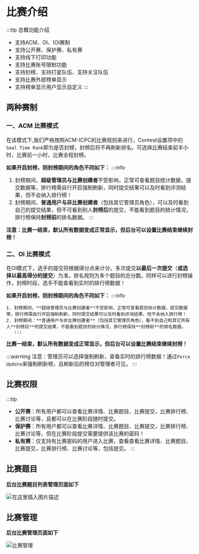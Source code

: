 # 比赛介绍

:::tip
总概功能介绍

- 支持ACM、OI、IOI赛制
- 支持公开赛、保护赛、私有赛
- 支持线下打印功能
- 支持比赛账号限制功能
- 支持封榜、支持打星队伍、支持关注队伍
- 支持比赛外部榜单显示
- 支持榜单显示用户显示自定义
  :::

## 两种赛制


### 一、ACM 比赛模式
  在该模式下,我们严格按照ACM-ICPC的比赛规则来进行，Contest设置项中的`Seal Time Rank`即为是否封榜，封榜后将不再刷新排名。可选择比赛结束前半小时，比赛前一小时，比赛全程封榜。

  **如果开启封榜，则封榜期间的角色不同如下：**
  :::info

1. 封榜期间，**超级管理员与比赛创建者**不受影响，正常可查看题目统计数据，提交数据等，排行榜需自行开启强制刷新，同时提交结果可以及时看到评测结果，但不会纳入排行榜！
2. 封榜期间，**普通用户与非比赛创建者**（包括其它管理员角色），可以及时看到自己的提交结果，但不可看到别人**封榜后**的提交，不能看到题目的统计情况，排行榜保持**封榜前**的排名数据。
   :::

 **注意：比赛一结束，默认所有数据变成正常显示，但后台可以设置比赛结束继续封榜！**


### 二、OI 比赛模式


  在OI模式下，选手的提交将根据得分点来计分，多次提交**以最后一次提交**（**或选择以最高得分的提交**）为准，排名规则为多个题目的总分数。同样可以进行封榜操作，封榜时段，选手不能查看到实时的排行榜数据！

  **如果开启封榜，则封榜期间的角色不同如下：**
  :::info

    1. 封榜期间，**超级管理员与比赛创建者**不受影响，正常可查看题目统计数据，提交数据等，排行榜需自行开启强制刷新，同时提交结果可以及时看到评测结果，但不会纳入排行榜！
    2. 封榜期间：**普通用户与非比赛创建者**（包括其它管理员角色），看不到自己和其它所有人**封榜后**的提交结果，不能看到题目的统计情况，排行榜保持**封榜前**的排名数据。
       :::

  **比赛一结束，默认所有数据变成正常显示，但后台可以设置比赛结束继续封榜！**

:::warning
注意：管理员可以选择强制刷新，查看实时的排行榜数据！通过`Force Update`来强制刷新榜，且刷新后的榜仅对管理者可见。
:::
## 比赛权限

:::tip
- **公开赛**：所有用户都可以查看比赛详情、比赛题目、比赛提交，比赛排行榜、比赛讨论等，且都可以在比赛阶段随时提交。
- **保护赛**：所有用户都可以查看比赛详情、比赛题目、比赛提交，比赛排行榜、比赛讨论等，但在比赛阶段提交需要提供该比赛的密码！
- **私有赛**：仅支持有比赛密码的用户进入比赛，查看查看比赛详情、比赛题目、比赛提交，比赛排行榜、比赛讨论等，包括提交。
  :::


## 比赛题目

**后台比赛题目列表管理页面如下**

![在这里插入图片描述](/2a8354a553d547d786e37d41050d3b95.png)

## 比赛管理

**后台比赛管理页面如下**

![比赛管理](/da52c1fe08e34be6be79fbe5c2b758d2.png)
